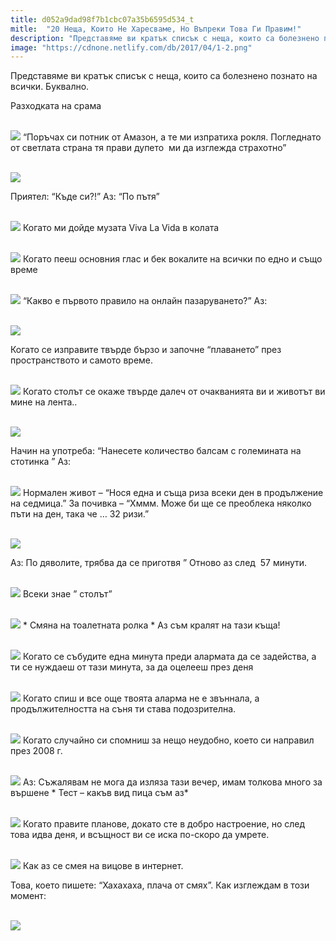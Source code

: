 ```yaml
---
title: d052a9dad98f7b1cbc07a35b6595d534_t
mitle:  "20 Неща, Които Не Харесваме, Но Въпреки Това Ги Правим!"
description: "Представяме ви кратък списък с неща, които са болезнено познато на всички. Буквално. Разходката на срама &qout;Поръчах си потник от Амазон, а те ми изпратиха рокля. Погл�"
image: "https://cdnone.netlify.com/db/2017/04/1-2.png"
---
```


 <p>Представяме ви кратък списък с неща, които са болезнено познато на всички. Буквално.</p>      <p>Разходката на срама</p> <p> <br/><img src="https://cdnone.netlify.com/db/2017/04/1-2.png"/> “Поръчах си потник от Амазон, а те ми изпратиха рокля. Погледнато от светлата страна тя прави дупето  ми да изглежда страхотно”</p> <p> <br/><img src="https://cdnone.netlify.com/db/2017/04/2-2.png"/></p>      <p> Приятел: “Къде си?!” Аз: “По пътя”</p> <p> <br/><img src="https://cdnone.netlify.com/db/2017/04/3-2.png"/> Когато ми дойде музата Viva La Vida в колата</p> <p> <br/><img src="https://cdnone.netlify.com/db/2017/04/4-2.png"/> Когато пееш основния глас и бек вокалите на всички по едно и също време</p> <p> <br/><img src="https://cdnone.netlify.com/db/2017/04/5-2.png"/> “Какво е първото правило на онлайн пазаруването?” Аз:</p>      <p> <br/><img src="https://cdnone.netlify.com/db/2017/04/6-1.png"/></p> <p> Когато се изправите твърде бързо и започне “плаването” през пространството и самото време.</p> <p> <br/><img src="https://cdnone.netlify.com/db/2017/04/7-2.png"/> Когато столът се окаже твърде далеч от очакванията ви и животът ви мине на лента..</p> <p> <br/><img src="https://cdnone.netlify.com/db/2017/04/8-1.png"/></p> <p>Начин на употреба: “Нанесете количество балсам с големината на стотинка ” Аз:</p> <p> <br/><img src="https://cdnone.netlify.com/db/2017/04/9-1.png"/> Нормален живот – “Нося една и съща риза всеки ден в продължение на седмица.” За почивка – “Хммм. Може би ще се преоблека няколко пъти на ден, така че … 32 ризи.”</p>      <p> <br/><img src="https://cdnone.netlify.com/db/2017/04/6f013b3cb481ace8bbb9889829147bcd.jpg"/><br/></p> <p>Аз: По дяволите, трябва да се приготвя ” Отново аз след  57 минути.</p> <p> <br/><img src="https://cdnone.netlify.com/db/2017/04/10-1.png"/> Всеки знае ” столът”</p> <p> <br/><img src="https://cdnone.netlify.com/db/2017/04/12-1.png"/> * Смяна на тоалетната ролка * Аз съм кралят на тази къща!</p>      <p> <br/><img src="https://cdnone.netlify.com/db/2017/04/13-1.png"/> Когато се събудите една минута преди алармата да се задейства, а ти се нуждаеш от тази минута, за да оцелееш през деня</p> <p> <br/><img src="https://cdnone.netlify.com/db/2017/04/14-1.png"/> Когато спиш и все още твоята аларма не е звъннала, а продължителността на съня ти става подозрителна.</p> <p> <br/><img src="https://cdnone.netlify.com/db/2017/04/15-1.png"/> Когато случайно си спомниш за нещо неудобно, което си направил през 2008 г.</p> <p> <br/><img src="https://cdnone.netlify.com/db/2017/04/16-1.png"/> Аз: Съжалявам не мога да изляза тази вечер, имам толкова много за вършене * Тест – какъв вид пица съм аз*</p> <p> <br/><img src="https://cdnone.netlify.com/db/2017/04/17-1.png"/> Когато правите планове, докато сте в добро настроение, но след това идва деня, и всъщност ви се иска по-скоро да умрете.</p> <p> <br/><img src="https://cdnone.netlify.com/db/2017/04/18.png"/> Как аз се смея на вицове в интернет.</p> <p> Това, което пишете: “Хахахаха, плача от смях”. Как изглеждам в този момент:</p> <p> <br/><img src="https://cdnone.netlify.com/db/2017/04/19.png"/></p>       